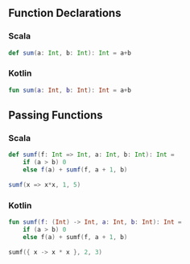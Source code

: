 
## Function Declarations
### Scala
```scala
def sum(a: Int, b: Int): Int = a+b 
```
### Kotlin
```kotlin
fun sum(a: Int, b: Int): Int = a+b
```

## Passing Functions
### Scala
```scala
def sumf(f: Int => Int, a: Int, b: Int): Int =
    if (a > b) 0
    else f(a) + sumf(f, a + 1, b)
  
sumf(x => x*x, 1, 5)
```
### Kotlin
```kotlin
fun sumf(f: (Int) -> Int, a: Int, b: Int): Int =
    if (a > b) 0
    else f(a) + sumf(f, a + 1, b)
        
sumf({ x -> x * x }, 2, 3)
```